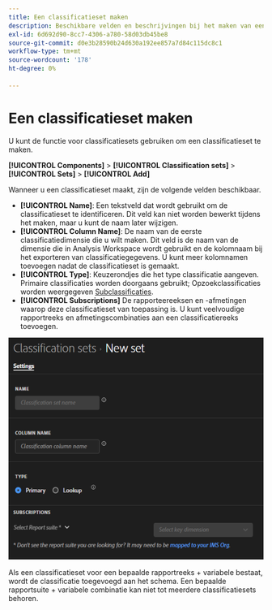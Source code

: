 ```yaml
---
title: Een classificatieset maken
description: Beschikbare velden en beschrijvingen bij het maken van een classificatieset.
exl-id: 6d692d90-8cc7-4306-a780-58d03db45be8
source-git-commit: d0e3b28590b24d630a192ee857a7d84c115dc8c1
workflow-type: tm+mt
source-wordcount: '178'
ht-degree: 0%

---
```


# Een classificatieset maken

U kunt de functie voor classificatiesets gebruiken om een classificatieset te maken.

**[!UICONTROL Components]** > **[!UICONTROL Classification sets]** > **[!UICONTROL Sets]** > **[!UICONTROL Add]**

Wanneer u een classificatieset maakt, zijn de volgende velden beschikbaar.

* **[!UICONTROL Name]**: Een tekstveld dat wordt gebruikt om de classificatieset te identificeren. Dit veld kan niet worden bewerkt tijdens het maken, maar u kunt de naam later wijzigen.
* **[!UICONTROL Column Name]**: De naam van de eerste classificatiedimensie die u wilt maken. Dit veld is de naam van de dimensie die in Analysis Workspace wordt gebruikt en de kolomnaam bij het exporteren van classificatiegegevens. U kunt meer kolomnamen toevoegen nadat de classificatieset is gemaakt.
* **[!UICONTROL Type]**: Keuzerondjes die het type classificatie aangeven. Primaire classificaties worden doorgaans gebruikt; Opzoekclassificaties worden weergegeven [Subclassificaties](../../c-sub-classifications.md).
* **[!UICONTROL Subscriptions]** De rapporteereeksen en -afmetingen waarop deze classificatieset van toepassing is. U kunt veelvoudige rapportreeks en afmetingscombinaties aan een classificatiereeks toevoegen.

![Een classificatieset maken](../../assets/classification-set-create.png)

Als een classificatieset voor een bepaalde rapportreeks + variabele bestaat, wordt de classificatie toegevoegd aan het schema. Een bepaalde rapportsuite + variabele combinatie kan niet tot meerdere classificatiesets behoren.
